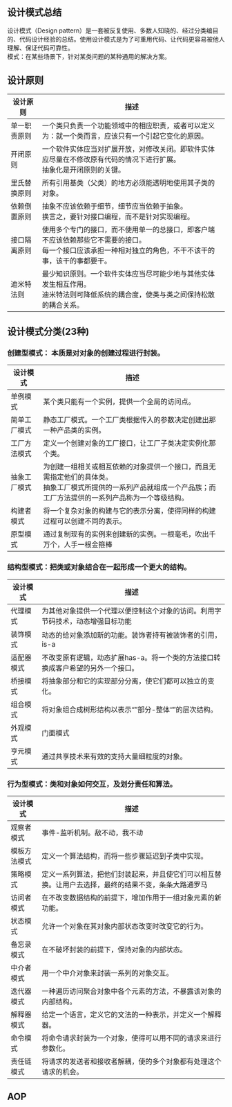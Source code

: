 ## 设计模式总结

设计模式（Design pattern）是一套被反复使用、多数人知晓的、经过分类编目的、代码设计经验的总结。使用设计模式是为了可重用代码、让代码更容易被他人理解、保证代码可靠性。
<br/>
模式：在某些场景下，针对某类问题的某种通用的解决方案。

## 设计原则
| 设计原则   | 描述 |
| ---------- | ---- |
| 单一职责原则   | 一个类只负责一个功能领域中的相应职责，或者可以定义为：就一个类而言，应该只有一个引起它变化的原因。     |
| 开闭原则   | 一个软件实体应当对扩展开放，对修改关闭。即软件实体应尽量在不修改原有代码的情况下进行扩展。<br/>抽象化是开闭原则的关键。     |
| 里氏替换原则   | 所有引用基类（父类）的地方必须能透明地使用其子类的对象。     |
| 依赖倒置原则   | 抽象不应该依赖于细节，细节应当依赖于抽象。<br/>换言之，要针对接口编程，而不是针对实现编程。     |
| 接口隔离原则   | 使用多个专门的接口，而不使用单一的总接口，即客户端不应该依赖那些它不需要的接口。<br/>每一个接口应该承担一种相对独立的角色，不干不该干的事，该干的事都要干。     |
| 迪米特法则   | 最少知识原则。一个软件实体应当尽可能少地与其他实体发生相互作用。<br/>迪米特法则可降低系统的耦合度，使类与类之间保持松散的耦合关系。     |

## 设计模式分类(23种)
### 创建型模式： 本质是对对象的创建过程进行封装。
| 设计模式   | 描述 |
| ---------- | ---- |
| 单例模式   | 某个类只能有一个实例，提供一个全局的访问点。     |
| 简单工厂模式   | 静态工厂模式。一个工厂类根据传入的参数决定创建出那一种产品类的实例。     |
| 工厂方法模式   | 定义一个创建对象的工厂接口，让工厂子类决定实例化那个类。     |
| 抽象工厂模式   | 为创建一组相关或相互依赖的对象提供一个接口，而且无需指定他们的具体类。<br/>抽象工厂模式所提供的一系列产品就组成一个产品族；而工厂方法提供的一系列产品称为一个等级结构。     |
| 构建者模式   | 将一个复杂对象的构建与它的表示分离，使得同样的构建过程可以创建不同的表示。     |
| 原型模式   | 通过复制现有的实例来创建新的实例。一根毫毛，吹出千万个，人手一根金箍棒     |

### 结构型模式：把类或对象结合在一起形成一个更大的结构。
| 设计模式   | 描述 |
| ---------- | ---- |
| 代理模式   | 为其他对象提供一个代理以便控制这个对象的访问。利用字节码技术，动态增强目标功能     |
| 装饰模式   | 动态的给对象添加新的功能。装饰者持有被装饰者的引用，is-a     |
| 适配器模式 | 不改变原有逻辑，动态扩展has-a。将一个类的方法接口转换成客户希望的另外一个接口。     |
| 桥接模式   | 将抽象部分和它的实现部分分离，使它们都可以独立的变化。     |
| 组合模式   | 将对象组合成树形结构以表示“”部分-整体“”的层次结构。     |
| 外观模式   | 门面模式     |
| 亨元模式   | 通过共享技术来有效的支持大量细粒度的对象。     |

### 行为型模式：类和对象如何交互，及划分责任和算法。
| 设计模式   | 描述 |
| ---------- | ---- |
| 观察者模式 | 事件-监听机制。敌不动，我不动     |
| 模板方法模式 | 定义一个算法结构，而将一些步骤延迟到子类中实现。     |
| 策略模式   | 定义一系列算法，把他们封装起来，并且使它们可以相互替换。让用户去选择，最终的结果不变，条条大路通罗马     |
| 访问者模式 | 在不改变数据结构的前提下，增加作用于一组对象元素的新功能。     |
| 状态模式   | 允许一个对象在其对象内部状态改变时改变它的行为。     |
| 备忘录模式 | 在不破坏封装的前提下，保持对象的内部状态。     |
| 中介者模式 | 用一个中介对象来封装一系列的对象交互。     |
| 迭代器模式 | 一种遍历访问聚合对象中各个元素的方法，不暴露该对象的内部结构。     |
| 解释器模式 | 给定一个语言，定义它的文法的一种表示，并定义一个解释器。     |
| 命令模式   | 将命令请求封装为一个对象，使得可以用不同的请求来进行参数化。     |
| 责任链模式 | 将请求的发送者和接收者解耦，使的多个对象都有处理这个请求的机会。     |

## AOP
